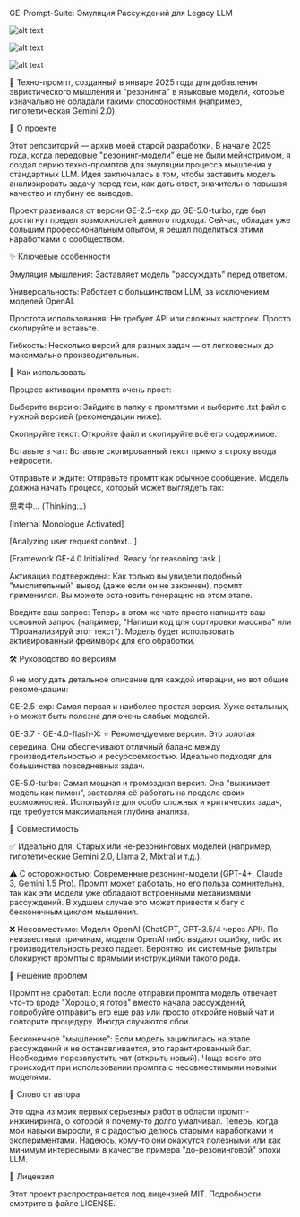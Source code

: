GE-Prompt-Suite: Эмуляция Рассуждений для Legacy LLM

![alt text](https://img.shields.io/badge/статус-архив-blue.svg)


![alt text](https://img.shields.io/badge/версия-2.5--5.0-brightgreen.svg)


![alt text](https://img.shields.io/badge/лицензия-MIT-lightgrey.svg)

🧠 Техно-промпт, созданный в январе 2025 года для добавления эвристического мышления и "резонинга" в языковые модели, которые изначально не обладали такими способностями (например, гипотетическая Gemini 2.0).

📖 О проекте

Этот репозиторий — архив моей старой разработки. В начале 2025 года, когда передовые "резонинг-модели" еще не были мейнстримом, я создал серию техно-промптов для эмуляции процесса мышления у стандартных LLM. Идея заключалась в том, чтобы заставить модель анализировать задачу перед тем, как дать ответ, значительно повышая качество и глубину ее выводов.

Проект развивался от версии GE-2.5-exp до GE-5.0-turbo, где был достигнут предел возможностей данного подхода. Сейчас, обладая уже большим профессиональным опытом, я решил поделиться этими наработками с сообществом.

✨ Ключевые особенности

Эмуляция мышления: Заставляет модель "рассуждать" перед ответом.

Универсальность: Работает с большинством LLM, за исключением моделей OpenAI.

Простота использования: Не требует API или сложных настроек. Просто скопируйте и вставьте.

Гибкость: Несколько версий для разных задач — от легковесных до максимально производительных.

🚀 Как использовать

Процесс активации промпта очень прост:

Выберите версию: Зайдите в папку с промптами и выберите .txt файл с нужной версией (рекомендации ниже).

Скопируйте текст: Откройте файл и скопируйте всё его содержимое.

Вставьте в чат: Вставьте скопированный текст прямо в строку ввода нейросети.

Отправьте и ждите: Отправьте промпт как обычное сообщение. Модель должна начать процесс, который может выглядеть так:

思考中... (Thinking...)

[Internal Monologue Activated]

[Analyzing user request context...]

[Framework GE-4.0 Initialized. Ready for reasoning task.]

Активация подтверждена: Как только вы увидели подобный "мыслительный" вывод (даже если он не закончен), промпт применился. Вы можете остановить генерацию на этом этапе.

Введите ваш запрос: Теперь в этом же чате просто напишите ваш основной запрос (например, "Напиши код для сортировки массива" или "Проанализируй этот текст"). Модель будет использовать активированный фреймворк для его обработки.

🛠️ Руководство по версиям

Я не могу дать детальное описание для каждой итерации, но вот общие рекомендации:

GE-2.5-exp: Самая первая и наиболее простая версия. Хуже остальных, но может быть полезна для очень слабых моделей.

GE-3.7 - GE-4.0-flash-X: ⭐ Рекомендуемые версии. Это золотая середина. Они обеспечивают отличный баланс между производительностью и ресурсоемкостью. Идеально подходят для большинства повседневных задач.

GE-5.0-turbo: Самая мощная и громоздкая версия. Она "выжимает модель как лимон", заставляя её работать на пределе своих возможностей. Используйте для особо сложных и критических задач, где требуется максимальная глубина анализа.

🔌 Совместимость

✅ Идеально для: Старых или не-резонинговых моделей (например, гипотетические Gemini 2.0, Llama 2, Mixtral и т.д.).

⚠️ С осторожностью: Современные резонинг-модели (GPT-4+, Claude 3, Gemini 1.5 Pro). Промпт может работать, но его польза сомнительна, так как эти модели уже обладают встроенными механизмами рассуждений. В худшем случае это может привести к багу с бесконечным циклом мышления.

❌ Несовместимо: Модели OpenAI (ChatGPT, GPT-3.5/4 через API). По неизвестным причинам, модели OpenAI либо выдают ошибку, либо их производительность резко падает. Вероятно, их системные фильтры блокируют промпты с прямыми инструкциями такого рода.

🔧 Решение проблем

Промпт не сработал: Если после отправки промпта модель отвечает что-то вроде "Хорошо, я готов" вместо начала рассуждений, попробуйте отправить его еще раз или просто откройте новый чат и повторите процедуру. Иногда случаются сбои.

Бесконечное "мышление": Если модель зациклилась на этапе рассуждений и не останавливается, это гарантированный баг. Необходимо перезапустить чат (открыть новый). Чаще всего это происходит при использовании промпта с несовместимыми новыми моделями.

💬 Слово от автора

Это одна из моих первых серьезных работ в области промпт-инжиниринга, о которой я почему-то долго умалчивал. Теперь, когда мои навыки выросли, я с радостью делюсь старыми наработками и экспериментами. Надеюсь, кому-то они окажутся полезными или как минимум интересными в качестве примера "до-резонинговой" эпохи LLM.

📄 Лицензия

Этот проект распространяется под лицензией MIT. Подробности смотрите в файле LICENSE.
